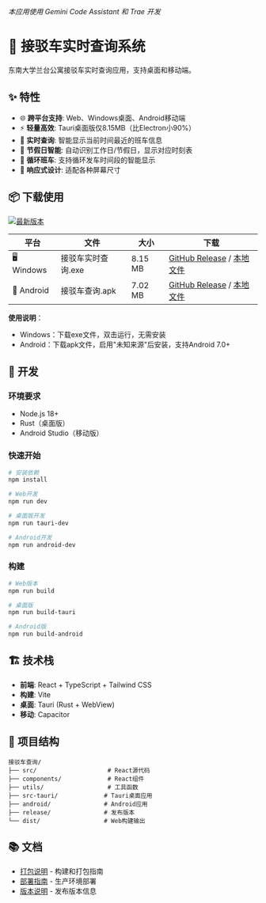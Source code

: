 *本应用使用 Gemini Code Assistant 和 Trae 开发*

# 🚌 接驳车实时查询系统

东南大学兰台公寓接驳车实时查询应用，支持桌面和移动端。

## ✨ 特性

- 🌐 **跨平台支持**: Web、Windows桌面、Android移动端
- ⚡ **轻量高效**: Tauri桌面版仅8.15MB（比Electron小90%）
- 🎯 **实时查询**: 智能显示当前时间最近的班车信息
- 📅 **节假日智能**: 自动识别工作日/节假日，显示对应时刻表
- 🔄 **循环班车**: 支持循环发车时间段的智能显示
- 📱 **响应式设计**: 适配各种屏幕尺寸

## 📦 下载使用

[![最新版本](https://img.shields.io/github/v/release/xzh-xzh/shuttle-bus-schedule?style=for-the-badge&logo=github)](https://github.com/xzh-xzh/shuttle-bus-schedule/releases/latest)

| 平台 | 文件 | 大小 | 下载 |
|------|------|------|------|
| 🖥️ Windows | 接驳车实时查询.exe | 8.15 MB | [GitHub Release](https://github.com/xzh-xzh/shuttle-bus-schedule/releases/latest) / [本地文件](./release/接驳车实时查询.exe) |
| 📱 Android | 接驳车查询.apk | 7.02 MB | [GitHub Release](https://github.com/xzh-xzh/shuttle-bus-schedule/releases/latest) / [本地文件](./release/接驳车查询.apk) |

**使用说明**：
- Windows：下载exe文件，双击运行，无需安装
- Android：下载apk文件，启用"未知来源"后安装，支持Android 7.0+

## 🚀 开发

### 环境要求
- Node.js 18+
- Rust（桌面版）
- Android Studio（移动版）

### 快速开始
```bash
# 安装依赖
npm install

# Web开发
npm run dev

# 桌面版开发
npm run tauri-dev

# Android开发
npm run android-dev
```

### 构建
```bash
# Web版本
npm run build

# 桌面版
npm run build-tauri

# Android版
npm run build-android
```

## 🏗️ 技术栈

- **前端**: React + TypeScript + Tailwind CSS
- **构建**: Vite
- **桌面**: Tauri (Rust + WebView)
- **移动**: Capacitor

## 📂 项目结构

```
接驳车查询/
├── src/                    # React源代码
├── components/             # React组件
├── utils/                  # 工具函数
├── src-tauri/             # Tauri桌面应用
├── android/               # Android应用
├── release/               # 发布版本
└── dist/                  # Web构建输出
```

## 📚 文档

- [打包说明](./打包说明.md) - 构建和打包指南
- [部署指南](./部署指南.md) - 生产环境部署
- [版本说明](./release/版本说明.md) - 发布版本信息

